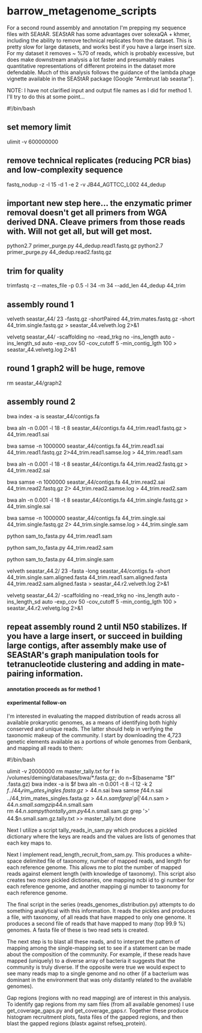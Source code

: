 barrow_metagenome_scripts
=========================
For a second round assembly and annotation I'm prepping my sequence files with SEAtAR.  SEAStAR has some advantages over solexaQA + khmer, including the ability to remove technical replicates from the dataset.  This is pretty slow for large datasets, and works best if you have a large insert size.  For my dataset it removes ~ %70 of reads, which is probably excessive, but does make downstream analysis a lot faster and presumably makes quantitative representations of different proteins in the dataset more defendable.  Much of this analysis follows the guidance of the lambda phage vignette available in the SEAStAR package (Google "Armbrust lab seastar").

NOTE: I have not clarified input and output file names as I did for method 1.  I'll try to do this at some point...

#!/bin/bash

## set memory limit
ulimit -v 600000000


## remove technical replicates (reducing PCR bias) and low-complexity sequence
fastq_nodup -z -l 15 -d 1 -e 2 -v JB44_AGTTCC_L002 44_dedup

## important new step here... the enzymatic primer removal doesn't get all primers from WGA derived DNA.  Cleave primers from those reads with.  Will not get all, but will get most.
python2.7 primer_purge.py 44_dedup.read1.fastq.gz
python2.7 primer_purge.py 44_dedup.read2.fastq.gz

## trim for quality
trimfastq -z --mates_file -p 0.5 -l 34 -m 34 --add_len 44_dedup 44_trim

## assembly round 1
velveth seastar_44/ 23 -fastq.gz -shortPaired 44_trim.mates.fastq.gz -short 44_trim.single.fastq.gz > seastar_44.velveth.log 2>&1

velvetg seastar_44/ -scaffolding no -read_trkg no -ins_length auto -ins_length_sd auto -exp_cov 50 -cov_cutoff 5 -min_contig_lgth 100 > seastar_44.velvetg.log 2>&1

## round 1 graph2 will be huge, remove
rm seastar_44/graph2

## assembly round 2

bwa index -a is seastar_44/contigs.fa

bwa aln -n 0.001 -l 18 -t 8 seastar_44/contigs.fa 44_trim.read1.fastq.gz > 44_trim.read1.sai

bwa samse -n 1000000 seastar_44/contigs.fa 44_trim.read1.sai 44_trim.read1.fastq.gz 2>44_trim.read1.samse.log > 44_trim.read1.sam

bwa aln -n 0.001 -l 18 -t 8 seastar_44/contigs.fa 44_trim.read2.fastq.gz > 44_trim.read2.sai

bwa samse -n 1000000 seastar_44/contigs.fa 44_trim.read2.sai 44_trim.read2.fastq.gz 2> 44_trim.read2.samse.log > 44_trim.read2.sam

bwa aln -n 0.001 -l 18 -t 8 seastar_44/contigs.fa 44_trim.single.fastq.gz > 44_trim.single.sai

bwa samse -n 1000000 seastar_44/contigs.fa 44_trim.single.sai 44_trim.single.fastq.gz 2> 44_trim.single.samse.log > 44_trim.single.sam

python sam_to_fasta.py 44_trim.read1.sam

python sam_to_fasta.py 44_trim.read2.sam

python sam_to_fasta.py 44_trim.single.sam

velveth seastar_44.2/ 23 -fasta -long seastar_44/contigs.fa -short 44_trim.single.sam.aligned.fasta 44_trim.read1.sam.aligned.fasta 44_trim.read2.sam.aligned.fasta > seastar_44.r2.velveth.log 2>&1

velvetg seastar_44.2/ -scaffolding no -read_trkg no -ins_length auto -ins_length_sd auto -exp_cov 50 -cov_cutoff 5 -min_contig_lgth 100 > seastar_44.r2.velvetg.log 2>&1

## repeat assembly round 2 until N50 stabilizes.  If you have a large insert, or succeed in building large contigs, after assembly make use of SEAStAR's graph manipulation tools for tetranucleotide clustering and adding in mate-pairing information.

#### annotation proceeds as for method 1 ####

#### experimental follow-on ####

I'm interested in evaluating the mapped distribution of reads across all available prokaryotic genomes, as a means of identifying both highly conserved and unique reads.  The latter should help in verifying the taxonomic makeup of the community.  I start by downloading the 4,723 genetic elements available as a portions of whole genomes from Genbank, and mapping all reads to them:

#!/bin/bash

ulimit -v 20000000
rm master_tally.txt
for f in /volumes/deming/databases/bwa/*.fasta.gz; do
    n=$(basename "$f" .fasta.gz)
    bwa index -a is $f
    bwa aln -n 0.001 -t 8 -l 12 -k 2 $f ../44_trim_mates_singles.fasta.gz > 44.$n.sai
    bwa samse $f 44.$n.sai ../44_trim_mates_singles.fasta.gz > 44.$n.sam
    fgrep 'gi|' 44.$n.sam > 44.$n.small.sam
    gzip 44.$n.small.sam  
    rm 44.$n.sam
    python tally_sam.py 44.$n.small.sam.gz
    grep '>' 44.$n.small.sam.gz.tally.txt >> master_tally.txt
done

Next I utilize a script tally_reads_in_sam.py which produces a pickled dictionary where the keys are reads and the values are lists of genomes that each key maps to.

Next I implement read_length_recruit_from_sam.py.  This produces a white-space delimited file of taxonomy, number of mapped reads, and length for each reference genome.  This allows me to plot the number of mapped reads against element length (with knowledge of taxonomy).  This script also creates two more pickled dictionaries, one mapping ncbi id to gi number for each reference genome, and another mapping gi number to taxonomy for each reference genome.

The final script in the series (reads_genomes_distribution.py) attempts to do something analytical with this information.  It reads the pickles and produces a file, with taxonomy, of all reads that have mapped to only one genome.  It produces a second file of reads that have mapped to many (top 99.9 %) genomes.  A fasta file of these is two read sets is created. 

The next step is to blast all these reads, and to interpret the pattern of mapping among the single-mapping set to see if a statement can be made about the composition of the community.  For example, if these reads have mapped (uniquely) to a diverse array of bacteria it suggests that the community is truly diverse.  If the opposite were true we would expect to see many reads map to a single genome and no other (if a bacterium was dominant in the environment that was only distantly related to the available genomes). 

Gap regions (regions with no read mapping) are of interest in this analysis.  To identify gap regions from my sam files (from all available genomes) I use get_coverage_gaps.py and get_coverage_gaps.r.  Together these produce histogram recruitment plots, fasta files of the gapped regions, and then blast the gapped regions (blastx against refseq_protein).

